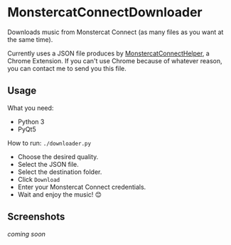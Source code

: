 # MonstercatConnectDownloader
Downloads music from Monstercat Connect (as many files as you want at the same time).

Currently uses a JSON file produces by [MonstercatConnectHelper](https://github.com/z3ntu/MonstercatConnectHelper), a Chrome Extension. If you can't use Chrome because of whatever reason, you can contact me to send you this file.

## Usage
What you need:
- Python 3
- PyQt5

How to run:
`./downloader.py`
- Choose the desired quality.
- Select the JSON file.
- Select the destination folder.
- Click `Download`
- Enter your Monstercat Connect credentials.
- Wait and enjoy the music! :blush:

## Screenshots
<i>coming soon</i>
